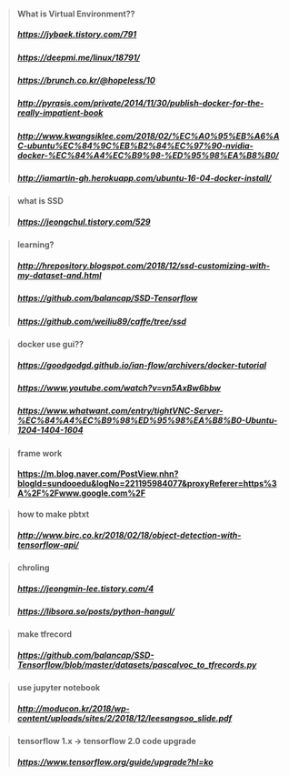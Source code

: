 >#### What is Virtual Environment??
>##### https://jybaek.tistory.com/791
>##### https://deepmi.me/linux/18791/
>##### https://brunch.co.kr/@hopeless/10
>##### http://pyrasis.com/private/2014/11/30/publish-docker-for-the-really-impatient-book
>##### http://www.kwangsiklee.com/2018/02/%EC%A0%95%EB%A6%AC-ubuntu%EC%84%9C%EB%B2%84%EC%97%90-nvidia-docker-%EC%84%A4%EC%B9%98-%ED%95%98%EA%B8%B0/
>##### http://iamartin-gh.herokuapp.com/ubuntu-16-04-docker-install/

>#### what is SSD
>##### https://jeongchul.tistory.com/529

>#### learning?
>##### http://hrepository.blogspot.com/2018/12/ssd-customizing-with-my-dataset-and.html
>##### https://github.com/balancap/SSD-Tensorflow
>##### https://github.com/weiliu89/caffe/tree/ssd

>#### docker use gui??
>##### https://goodgodgd.github.io/ian-flow/archivers/docker-tutorial
>##### https://www.youtube.com/watch?v=vn5AxBw6bbw
>##### https://www.whatwant.com/entry/tightVNC-Server-%EC%84%A4%EC%B9%98%ED%95%98%EA%B8%B0-Ubuntu-1204-1404-1604

>#### frame work
>#### https://m.blog.naver.com/PostView.nhn?blogId=sundooedu&logNo=221195984077&proxyReferer=https%3A%2F%2Fwww.google.com%2F

>#### how to make pbtxt
>##### http://www.birc.co.kr/2018/02/18/object-detection-with-tensorflow-api/

>#### chroling
>##### https://jeongmin-lee.tistory.com/4
>##### https://libsora.so/posts/python-hangul/

>#### make tfrecord
>##### https://github.com/balancap/SSD-Tensorflow/blob/master/datasets/pascalvoc_to_tfrecords.py

>#### use jupyter notebook
>##### http://moducon.kr/2018/wp-content/uploads/sites/2/2018/12/leesangsoo_slide.pdf

>#### tensorflow 1.x -> tensorflow 2.0 code upgrade
>##### https://www.tensorflow.org/guide/upgrade?hl=ko
